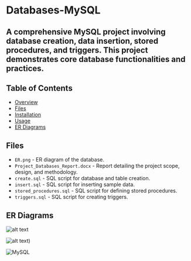 # Databases-MySQL
## A comprehensive MySQL project involving database creation, data insertion, stored procedures, and triggers. This project demonstrates core database functionalities and practices.

## Table of Contents
- [Overview](#overview)
- [Files](#files)
- [Installation](#installation)
- [Usage](#usage)
- [ER Diagrams](#er-diagrams)

## Files


- `ER.png` - ER diagram of the database.
- `Project_Databases_Report.docx` - Report detailing the project scope, design, and methodology.
- `create.sql` - SQL script for database and table creation.
- `insert.sql` - SQL script for inserting sample data.
- `stored_procedures.sql` - SQL script for defining stored procedures.
- `triggers.sql` - SQL script for creating triggers.

## ER Diagrams

![alt text]([(https://github.com/ssoulis/Databases-MySQL/blob/main/ER.png]))

![alt text]([https://github.com/ssoulis/Databases-MySQL/blob/main/sxesiako.png]))



![MySQL](https://img.shields.io/badge/MySQL-5C8D89?style=flat-square&logo=mysql&logoColor=white)
